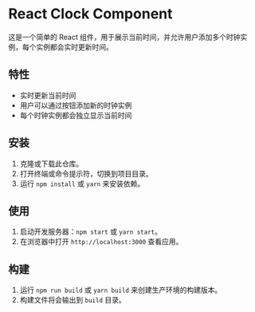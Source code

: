 
# React Clock Component
这是一个简单的 React 组件，用于展示当前时间，并允许用户添加多个时钟实例，每个实例都会实时更新时间。



## 特性
- 实时更新当前时间
- 用户可以通过按钮添加新的时钟实例
- 每个时钟实例都会独立显示当前时间

## 安装
1. 克隆或下载此仓库。
2. 打开终端或命令提示符，切换到项目目录。
3. 运行 `npm install` 或 `yarn` 来安装依赖。

## 使用
1. 启动开发服务器：`npm start` 或 `yarn start`。
2. 在浏览器中打开 `http://localhost:3000` 查看应用。

## 构建
1. 运行 `npm run build` 或 `yarn build` 来创建生产环境的构建版本。
2. 构建文件将会输出到 `build` 目录。
